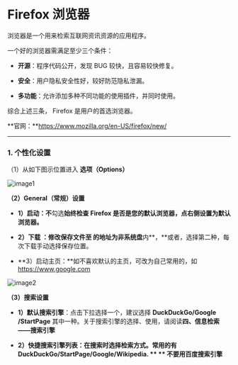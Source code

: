 # Firefox 浏览器

浏览器是一个用来检索互联网资讯资源的应用程序。

一个好的浏览器需满足至少三个条件：

* **开源**：程序代码公开，发现 BUG 较快，且容易较快修复。

* **安全**：用户隐私安全性好，较好防范隐私泄漏。

* **多功能**：允许添加多种不同功能的使用插件，并同时使用。

综合上述三条， Firefox 是用户的首选浏览器。

**官网：**https://www.mozilla.org/en-US/firefox/new/

--- 

### 1. 个性化设置

（1）从如下图示位置进入 **选项（Options）**

 ![image1](https://41.media.tumblr.com/4382af4ac49664c9baa6a3cb6cdbec16/tumblr_nw16rnhiyI1t03x8ro1_1280.png)
 
 **（2）General（常规）设置**

* **1）启动：不**勾选**始终检查 Firefox 是否是您的默认浏览器，点右侧设置为默认浏览器。**

* **2）下载 **：修改**保存文件至 **的地址为**非系统盘**内**，**或者，选择第二种，每次下载手动选择保存位置。

* **3）启动主页：**如不喜欢默认的主页，可改为自己常用的，如 https://www.google.com

 ![image2](https://40.media.tumblr.com/394cf6510274b3e3e3bdb64ba02ebd23/tumblr_nw16rnhiyI1t03x8ro2_540.png)

**（3）搜索设置**

* **1）默认搜索引擎**：点击下拉选择一个，建议选择 **DuckDuckGo/Google /StartPage** 其中一种。关于搜索引擎的选择、使用，请阅读**四、信息检索——搜索引擎**

* **2）快捷搜索引擎列表：在搜索时选择检索方式。**常用的有** DuckDuckGo/StartPage/Google/Wikipedia. **
**                                                  不要用百度搜索引擎**

